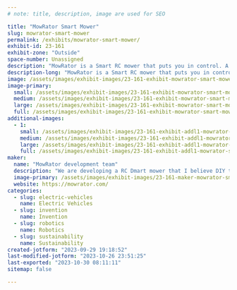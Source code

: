 ```yaml
---
# note: title, description, image are used for SEO

title: "MowRator Smart Mower"
slug: mowrator-smart-mower
permalink: /exhibits/mowrator-smart-mower/
exhibit-id: 23-161
exhibit-zone: "Outside"
space-number: Unassigned
description: "MowRator is a Smart RC mower that puts you in control. A Robotic lawn mower for makers by makers."
description-long: "MowRator is a Smart RC mower that puts you in control. A Robotic lawn mower for makers by makers. Kick back while you enjoy some sweet tea as your mowing assistant robot makes quick work of even over grown and unruly lawns. We are launching a kickstarter next year and would love the garner to maker community's support."
image: /assets/images/exhibit-images/23-161-exhibit-mowrator-smart-mower-mowrator1-large.jpeg
image-primary: 
  small: /assets/images/exhibit-images/23-161-exhibit-mowrator-smart-mower-mowrator1-small.jpeg
  medium: /assets/images/exhibit-images/23-161-exhibit-mowrator-smart-mower-mowrator1-medium.jpeg
  large: /assets/images/exhibit-images/23-161-exhibit-mowrator-smart-mower-mowrator1-large.jpeg
  full: /assets/images/exhibit-images/23-161-exhibit-mowrator-smart-mower-mowrator1-full.jpeg
additional-images: 
  - 1:
    small: /assets/images/exhibit-images/23-161-exhibit-addl1-mowrator-smart-mower-img-4914-small.jpeg
    medium: /assets/images/exhibit-images/23-161-exhibit-addl1-mowrator-smart-mower-img-4914-medium.jpeg
    large: /assets/images/exhibit-images/23-161-exhibit-addl1-mowrator-smart-mower-img-4914-large.jpeg
    full: /assets/images/exhibit-images/23-161-exhibit-addl1-mowrator-smart-mower-img-4914-full.jpeg
maker: 
  name: "MowRator development team"
  description: "We are developing a RC Dmart mower that I believe DIY types and makers would love to see. It is a Mower for makers by makers."
  image-primary: /assets/images/exhibit-images/23-161-maker-mowrator-smart-mower-mowrator2-medium.jpeg
  website: https://mowrator.com/
categories: 
  - slug: electric-vehicles
    name: Electric Vehicles
  - slug: invention
    name: Invention
  - slug: robotics
    name: Robotics
  - slug: sustainability
    name: Sustainability
created-jotform: "2023-09-29 19:18:52"
last-modified-jotform: "2023-10-26 23:51:25"
last-exported: "2023-10-30 08:11:11"
sitemap: false

---
```

